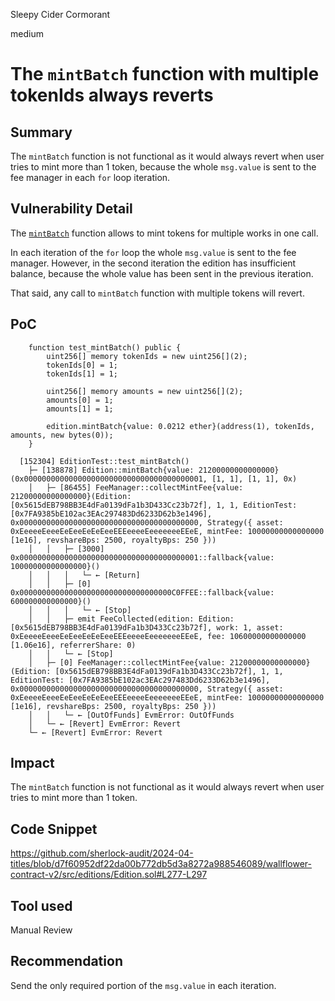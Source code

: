 Sleepy Cider Cormorant

medium

# The `mintBatch` function with multiple tokenIds always reverts

## Summary

The `mintBatch` function is not functional as it would always revert when user tries to mint more than 1 token, because the whole `msg.value` is sent to the fee manager in each `for` loop iteration.

## Vulnerability Detail

The [`mintBatch`](https://github.com/sherlock-audit/2024-04-titles/blob/d7f60952df22da00b772db5d3a8272a988546089/wallflower-contract-v2/src/editions/Edition.sol#L277C14-L277C23) function allows to mint tokens for multiple works in one call. 

In each iteration of the `for` loop the whole `msg.value` is sent to the fee manager. However, in the second iteration the edition has insufficient balance, because the whole value has been sent in the previous iteration.

That said, any call to `mintBatch` function with multiple tokens will revert.

## PoC

```solidity
    function test_mintBatch() public {
        uint256[] memory tokenIds = new uint256[](2);
        tokenIds[0] = 1;
        tokenIds[1] = 1;
        
        uint256[] memory amounts = new uint256[](2);
        amounts[0] = 1;
        amounts[1] = 1;
        
        edition.mintBatch{value: 0.0212 ether}(address(1), tokenIds, amounts, new bytes(0));
    }
```

```solidity
  [152304] EditionTest::test_mintBatch()
    ├─ [138878] Edition::mintBatch{value: 21200000000000000}(0x0000000000000000000000000000000000000001, [1, 1], [1, 1], 0x)
    │   ├─ [86455] FeeManager::collectMintFee{value: 21200000000000000}(Edition: [0x5615dEB798BB3E4dFa0139dFa1b3D433Cc23b72f], 1, 1, EditionTest: [0x7FA9385bE102ac3EAc297483Dd6233D62b3e1496], 0x0000000000000000000000000000000000000000, Strategy({ asset: 0xEeeeeEeeeEeEeeEeEeEeeEEEeeeeEeeeeeeeEEeE, mintFee: 10000000000000000 [1e16], revshareBps: 2500, royaltyBps: 250 }))
    │   │   ├─ [3000] 0x0000000000000000000000000000000000000001::fallback{value: 10000000000000000}()
    │   │   │   └─ ← [Return] 
    │   │   ├─ [0] 0x0000000000000000000000000000000000C0FFEE::fallback{value: 600000000000000}()
    │   │   │   └─ ← [Stop] 
    │   │   ├─ emit FeeCollected(edition: Edition: [0x5615dEB798BB3E4dFa0139dFa1b3D433Cc23b72f], work: 1, asset: 0xEeeeeEeeeEeEeeEeEeEeeEEEeeeeEeeeeeeeEEeE, fee: 10600000000000000 [1.06e16], referrerShare: 0)
    │   │   └─ ← [Stop] 
    │   ├─ [0] FeeManager::collectMintFee{value: 21200000000000000}(Edition: [0x5615dEB798BB3E4dFa0139dFa1b3D433Cc23b72f], 1, 1, EditionTest: [0x7FA9385bE102ac3EAc297483Dd6233D62b3e1496], 0x0000000000000000000000000000000000000000, Strategy({ asset: 0xEeeeeEeeeEeEeeEeEeEeeEEEeeeeEeeeeeeeEEeE, mintFee: 10000000000000000 [1e16], revshareBps: 2500, royaltyBps: 250 }))
    │   │   └─ ← [OutOfFunds] EvmError: OutOfFunds
    │   └─ ← [Revert] EvmError: Revert
    └─ ← [Revert] EvmError: Revert
```

## Impact

The `mintBatch` function is not functional as it would always revert when user tries to mint more than 1 token.

## Code Snippet

https://github.com/sherlock-audit/2024-04-titles/blob/d7f60952df22da00b772db5d3a8272a988546089/wallflower-contract-v2/src/editions/Edition.sol#L277-L297

## Tool used

Manual Review

## Recommendation

Send the only required portion of the `msg.value` in each iteration.